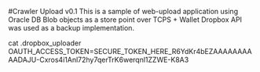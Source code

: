 #Crawler Upload v0.1
This is a sample of web-upload application using Oracle DB Blob objects as a store point over TCPS + Wallet
Dropbox API was used as a backup implementation.

cat .dropbox_uploader
OAUTH_ACCESS_TOKEN=SECURE_TOKEN_HERE_R6YdKr4bEZAAAAAAAAAADAJU-Cxros4i1Anl72hy7qerTrK6werqnl1ZZWE-K8A3
